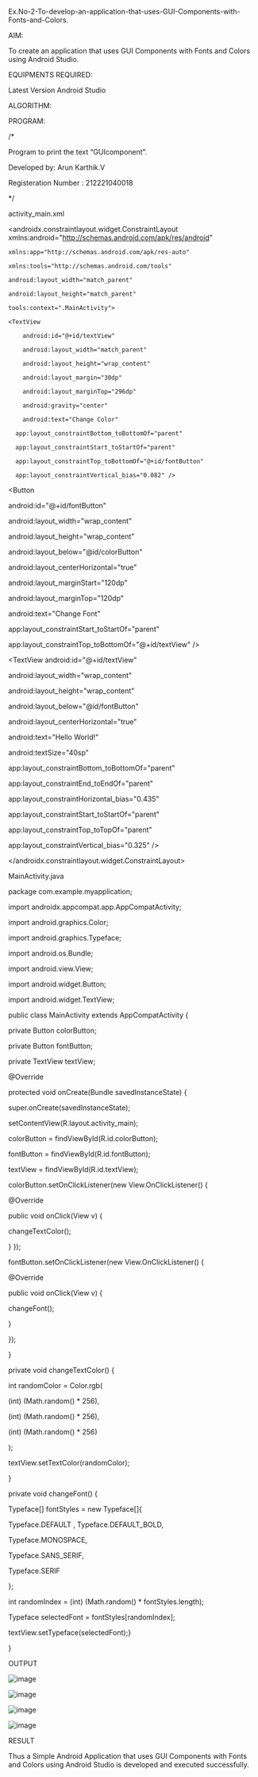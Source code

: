 Ex.No-2-To-develop-an-application-that-uses-GUI-Components-with-Fonts-and-Colors.

AIM:

To create an application that uses GUI Components with Fonts and Colors using Android Studio.

EQUIPMENTS REQUIRED:

Latest Version Android Studio

ALGORITHM:

PROGRAM:

/*

Program to print the text “GUIcomponent”.

Developed by: Arun Karthik.V

Registeration Number : 212221040018

*/

activity_main.xml

<?xml version="1.0" encoding="utf-8"?>

<androidx.constraintlayout.widget.ConstraintLayout xmlns:android="http://schemas.android.com/apk/res/android"

    xmlns:app="http://schemas.android.com/apk/res-auto"
    
    xmlns:tools="http://schemas.android.com/tools"
    
    android:layout_width="match_parent"
    
    android:layout_height="match_parent"
    
    tools:context=".MainActivity">
    
    <TextView
    
        android:id="@+id/textView"
        
        android:layout_width="match_parent"
        
        android:layout_height="wrap_content"
        
        android:layout_margin="30dp"
        
        android:layout_marginTop="296dp"

        android:gravity="center"
        
        android:text="Change Color"
        
      app:layout_constraintBottom_toBottomOf="parent" 
      
      app:layout_constraintStart_toStartOf="parent" 
      
      app:layout_constraintTop_toBottomOf="@+id/fontButton" 
      
      app:layout_constraintVertical_bias="0.082" />

<Button
  
android:id="@+id/fontButton"

  android:layout_width="wrap_content" 
  
  android:layout_height="wrap_content" 
  
  android:layout_below="@id/colorButton" 
  
  android:layout_centerHorizontal="true" 
  
  android:layout_marginStart="120dp" 
  
  android:layout_marginTop="120dp" 
  
  android:text="Change Font" 
  
  app:layout_constraintStart_toStartOf="parent"
  
  app:layout_constraintTop_toBottomOf="@+id/textView" />

<TextView
android:id="@+id/textView" 
  
android:layout_width="wrap_content" 

android:layout_height="wrap_content" 

android:layout_below="@id/fontButton"

android:layout_centerHorizontal="true" 

android:text="Hello World!" 

android:textSize="40sp" 

app:layout_constraintBottom_toBottomOf="parent" 

app:layout_constraintEnd_toEndOf="parent" 

app:layout_constraintHorizontal_bias="0.435"

app:layout_constraintStart_toStartOf="parent"

app:layout_constraintTop_toTopOf="parent" 

app:layout_constraintVertical_bias="0.325" />

</androidx.constraintlayout.widget.ConstraintLayout>

MainActivity.java

package com.example.myapplication;	

import androidx.appcompat.app.AppCompatActivity;

import android.graphics.Color; 

import android.graphics.Typeface; 

import android.os.Bundle;

import android.view.View; 

import android.widget.Button; 

import android.widget.TextView;

public class MainActivity extends AppCompatActivity { 

private Button colorButton;

private Button fontButton; 

private TextView textView; 

@Override

protected void onCreate(Bundle savedInstanceState) { 

super.onCreate(savedInstanceState); 

setContentView(R.layout.activity_main); 

colorButton = findViewById(R.id.colorButton); 

fontButton = findViewById(R.id.fontButton); 

textView = findViewById(R.id.textView);

colorButton.setOnClickListener(new View.OnClickListener() { 

@Override

public void onClick(View v) {

changeTextColor();

} });

fontButton.setOnClickListener(new View.OnClickListener() { 

@Override

public void onClick(View v) {

changeFont();

}

});

}

private void changeTextColor() { 

int randomColor = Color.rgb(

(int) (Math.random() * 256),
 
(int) (Math.random() * 256),

(int) (Math.random() * 256)

);

textView.setTextColor(randomColor);

}

private void changeFont() {

Typeface[] fontStyles = new Typeface[]{

Typeface.DEFAULT
, 
Typeface.DEFAULT_BOLD,

Typeface.MONOSPACE,

Typeface.SANS_SERIF,

Typeface.SERIF

};

int randomIndex = (int) (Math.random() * fontStyles.length); 

Typeface selectedFont = fontStyles[randomIndex]; 

textView.setTypeface(selectedFont);}

}

OUTPUT

![image](https://github.com/Karthik2821/Ex.No-2-To-develop-an-application-that-uses-GUI-Components-with-Fonts-and-Colors./assets/134921933/3e07f839-71ba-4542-aff6-10be24571a25)

![image](https://github.com/Karthik2821/Ex.No-2-To-develop-an-application-that-uses-GUI-Components-with-Fonts-and-Colors./assets/134921933/f6b38a13-7007-478a-b68d-ba71ec696b85)

![image](https://github.com/Karthik2821/Ex.No-2-To-develop-an-application-that-uses-GUI-Components-with-Fonts-and-Colors./assets/134921933/756b67c4-1d20-43bf-814c-734534b863a2)

![image](https://github.com/Karthik2821/Ex.No-2-To-develop-an-application-that-uses-GUI-Components-with-Fonts-and-Colors./assets/134921933/6e6c4cd0-c52d-4e24-935c-5a21457ee0da)

RESULT

Thus a Simple Android Application that uses GUI Components with Fonts and Colors using Android Studio is developed and executed successfully.
































        
